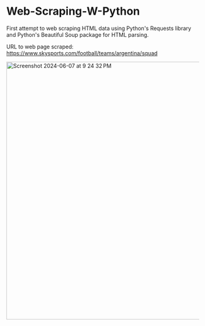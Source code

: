 # Web-Scraping-W-Python
First attempt to web scraping HTML data using Python's Requests library and Python's Beautiful Soup package for HTML parsing.

URL to web page scraped: https://www.skysports.com/football/teams/argentina/squad

<img width="673" alt="Screenshot 2024-06-07 at 9 24 32 PM" src="https://github.com/morisgomez/Web-Scraping-W-Python/assets/83724852/86c0519c-a7ba-4eda-9a62-a058fdbceffc">

